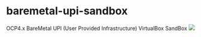 # baremetal-upi-sandbox
OCP4.x BareMetal UPI (User Provided Infrastructure) VirtualBox SandBox
![](https://trainingmaterials4423.s3.amazonaws.com/baremetal-upi-sandbox.png)
